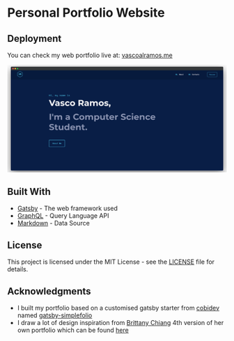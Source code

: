 # Personal Portfolio Website

## Deployment

You can check my web portfolio live at: [vascoalramos.me](https://vascoalramos.me)

![Portfolio Thumbnail](thumbnail.png)

## Built With

* [Gatsby](https://www.gatsbyjs.org/) - The web framework used
* [GraphQL](https://graphql.org/) - Query Language API
* [Markdown](https://www.markdownguide.org/) - Data Source


## License

This project is licensed under the MIT License - see the [LICENSE](LICENSE) file for details.

## Acknowledgments

* I built my portfolio based on a customised gatsby starter from [cobidev](https://github.com/cobidev) named [gatsby-simplefolio](https://github.com/cobidev/gatsby-simplefolio)
* I draw a lot of design inspiration from [Brittany Chiang](https://github.com/bchiang7/) 4th version of her own portfolio which can be found [here](https://github.com/bchiang7/v4)